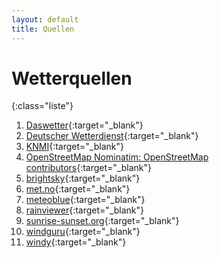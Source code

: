 ```yaml
---
layout: default
title: Quellen
---
```


# Wetterquellen

{:class="liste"}
1. [Daswetter](https://www.daswetter.com/){:target="_blank"}
1. [Deutscher Wetterdienst](https://www.dwd.de/DE/){:target="_blank"}
1. [KNMI](https://www.knmi.nl/){:target="_blank"}
1. [OpenStreetMap Nominatim: OpenStreetMap contributors](https://osm.org/copyright){:target="_blank"}
1. [brightsky](https://brightsky.dev/){:target="_blank"}
1. [met.no](https://api.met.no/){:target="_blank"}
1. [meteoblue](https://www.meteoblue.com/){:target="_blank"}
1. [rainviewer](https://www.rainviewer.com/){:target="_blank"}
1. [sunrise-sunset.org](https://sunrise-sunset.org/){:target="_blank"}
1. [windguru](https://www.windguru.cz/){:target="_blank"}
1. [windy](https://www.windy.com/){:target="_blank"}
